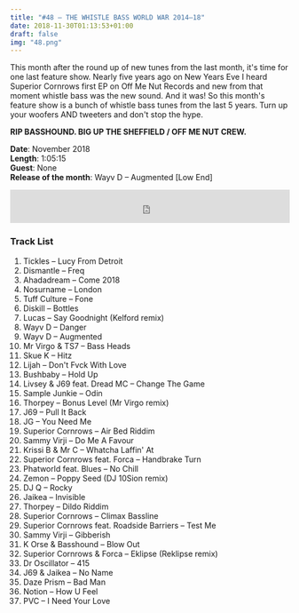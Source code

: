 ```yaml
---
title: "#48 – THE WHISTLE BASS WORLD WAR 2014–18"
date: 2018-11-30T01:13:53+01:00
draft: false
img: "48.png"
---
```


This month after the round up of new tunes from the last month, it's time for one last feature show. Nearly five years ago on New Years Eve I heard Superior Cornrows first EP on Off Me Nut Records and new from that moment whistle bass was the new sound. And it was! So this month's feature show is a bunch of whistle bass tunes from the last 5 years. Turn up your woofers AND tweeters and don't stop the hype.

**RIP BASSHOUND. BIG UP THE SHEFFIELD / OFF ME NUT CREW.**

**Date**: November 2018  
**Length**: 1:05:15  
**Guest**: None  
**Release of the month**: Wayv D – Augmented [Low End]

<div>
<iframe width="100%" height="60" src="https://www.mixcloud.com/widget/iframe/?hide_cover=1&mini=1&feed=%2Fzkat%2Fmasquerave-podcast-48-the-whistle-bass-world-war-201418%2F" frameborder="0" ></iframe>
</div>

### Track List

1. Tickles – Lucy From Detroit
2. Dismantle – Freq
3. Ahadadream – Come 2018
4. Nosurname – London
5. Tuff Culture – Fone
6. Diskill – Bottles
7. Lucas – Say Goodnight (Kelford remix)
8. Wayv D – Danger
9. Wayv D – Augmented
10. Mr Virgo & TS7 – Bass Heads
11. Skue K – Hitz
12. Lijah – Don't Fvck With Love
13. Bushbaby – Hold Up
14. Livsey & J69 feat. Dread MC – Change The Game
15. Sample Junkie – Odin
16. Thorpey – Bonus Level (Mr Virgo remix)
17. J69 – Pull It Back
18. JG – You Need Me
19. Superior Cornrows – Air Bed Riddim
20. Sammy Virji – Do Me A Favour
21. Krissi B & Mr C – Whatcha Laffin' At
22. Superior Cornrows feat. Forca – Handbrake Turn
23. Phatworld feat. Blues – No Chill
24. Zemon – Poppy Seed (DJ 10Sion remix)
25. DJ Q – Rocky
26. Jaikea – Invisible
27. Thorpey – Dildo Riddim
28. Superior Cornrows – Climax Bassline
29. Superior Cornrows feat. Roadside Barriers – Test Me
30. Sammy Virji – Gibberish
31. K Orse & Basshound – Blow Out
32. Superior Cornrows & Forca – Eklipse (Reklipse remix)
33. Dr Oscillator – 415
34. J69 & Jaikea – No Name
35. Daze Prism – Bad Man
36. Notion – How U Feel
37. PVC – I Need Your Love
